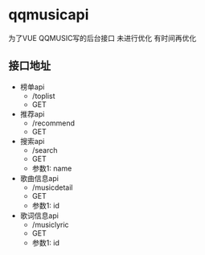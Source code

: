 # qqmusicapi
为了VUE QQMUSIC写的后台接口 未进行优化 有时间再优化

## 接口地址

- 榜单api
  - /toplist
  - GET
- 推荐api
  - /recommend
  - GET
- 搜索api
  - /search
  - GET
  - 参数1: name
- 歌曲信息api
  - /musicdetail
  - GET
  - 参数1: id
- 歌词信息api
  - /musiclyric
  - GET
  - 参数1: id
